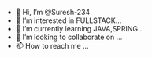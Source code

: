 - 👋 Hi, I’m @Suresh-234
- 👀 I’m interested in FULLSTACK...
- 🌱 I’m currently learning JAVA,SPRING...
- 💞️ I’m looking to collaborate on ...
- 📫 How to reach me ...

<!---
Suresh-234/Suresh-234 is a ✨ special ✨ repository because its `README.md` (this file) appears on your GitHub profile.
You can click the Preview link to take a look at your changes.
--->
